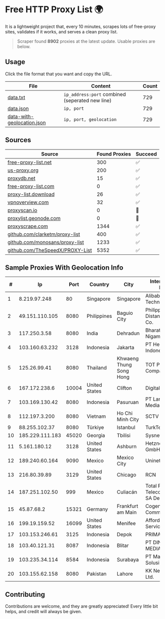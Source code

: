 
# Free HTTP Proxy List 🌍

It is a lightweight project that, every 10 minutes, scrapes lots of free-proxy sites, validates if it works, and serves a clean proxy list.


> Scraper found **8902** proxies at the latest update. Usable proxies are below.

## Usage

Click the file format that you want and copy the URL.


|File|Content|Count|
|----|-------|-----|
|[data.txt](https://raw.githubusercontent.com/themiralay/Proxy-List-World/master/data.txt)|`ip_address:port` combined (seperated new line)|729|
|[data.json](https://raw.githubusercontent.com/themiralay/Proxy-List-World/master/data.json)|`ip, port`|729|
|[data-with-geolocation.json](https://raw.githubusercontent.com/themiralay/Proxy-List-World/master/data-with-geolocation.json)|`ip, port, geolocation`|729|

## Sources

|Source|Found Proxies|Succeed|
|------|-------------|-------|
|[free-proxy-list.net](https://free-proxy-list.net)|300|✅|
|[us-proxy.org](https://www.us-proxy.org)|200|✅|
|[proxydb.net](http://proxydb.net)|15|✅|
|[free-proxy-list.com](https://free-proxy-list.com/?page=&port=&type%5B%5D=http&type%5B%5D=https&up_time=0&search=Search)|0|✅|
|[proxy-list.download](https://www.proxy-list.download/HTTP)|26|✅|
|[vpnoverview.com](https://vpnoverview.com/privacy/anonymous-browsing/free-proxy-servers)|32|✅|
|[proxyscan.io](https://www.proxyscan.io)|0|🚫|
|[proxylist.geonode.com](https://proxylist.geonode.com/api/proxy-list?limit=300&page=1&sort_by=lastChecked&sort_type=desc&protocols=http,https)|0|🚫|
|[proxyscrape.com](https://api.proxyscrape.com/v2/?request=displayproxies&protocol=http&timeout=10000&country=all&ssl=all&anonymity=all)|1344|✅|
|[github.com/clarketm/proxy-list](https://raw.githubusercontent.com/clarketm/proxy-list/master/proxy-list-raw.txt)|400|✅|
|[github.com/monosans/proxy-list](https://raw.githubusercontent.com/monosans/proxy-list/main/proxies/http.txt)|1233|✅|
|[github.com/TheSpeedX/PROXY-List](https://raw.githubusercontent.com/TheSpeedX/PROXY-List/master/http.txt)|5352|✅|


## Sample Proxies With Geolocation Info

|#|Ip|Port|Country|City|Internet Service Provider|
|-|--|----|-------|----|-------------------------|
|1|8.219.97.248|80|Singapore|Singapore|Alibaba (US) Technology Co., Ltd.|
|2|49.151.110.105|8080|Philippines|Baguio City|Philippine Long Distance Telephone Co.|
|3|117.250.3.58|8080|India|Dehradun|Bharat Sanchar Nigam Ltd|
|4|103.160.63.232|3128|Indonesia|Jakarta|PT Herza Digital Indonesia|
|5|125.26.99.41|8080|Thailand|Khwaeng Thung Song Hong|TOT Public Company Limited|
|6|167.172.238.6|10004|United States|Clifton|DigitalOcean, LLC|
|7|103.169.130.42|8080|Indonesia|Pasuruan|PT Lancar Artha Media Data|
|8|112.197.3.200|8080|Vietnam|Ho Chi Minh City|SCTV|
|9|88.255.102.37|8080|Türkiye|Istanbul|TurkTelekom|
|10|185.229.111.183|45020|Georgia|Tbilisi|Sysnet LLC|
|11|5.161.180.12|3128|United States|Ashburn|Hetzner Online GmbH|
|12|189.240.60.164|9090|Mexico|Mexico City|Uninet S.A. de C.V.|
|13|216.80.39.89|3129|United States|Chicago|RCN|
|14|187.251.102.50|999|Mexico|Culiacán|Total Play Telecomunicaciones SA De CV|
|15|45.87.68.2|15321|Germany|Frankfurt am Main|Cogent Communications|
|16|199.19.159.52|16099|United States|Menifee|Affordable Internet Services Online, Inc.|
|17|103.153.246.61|3125|Indonesia|Depok|PRIMAHOME|
|18|103.40.121.31|8087|Indonesia|Blitar|PT DINAMIKA MEDIAKOM|
|19|103.235.34.114|8584|Indonesia|Surabaya|PT Maxindo Mitra Solusi|
|20|103.155.62.158|8080|Pakistan|Lahore|KK Networks (Pvt) Ltd.|



## Contributing

Contributions are welcome, and they are greatly appreciated! Every
little bit helps, and credit will always be given.

